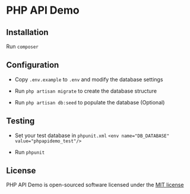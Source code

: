 # PHP API Demo

## Installation

Run `composer`

## Configuration

- Copy `.env.example` to `.env` and modify the database settings

- Run `php artisan migrate` to create the database structure

- Run `php artisan db:seed` to populate the database (Optional)

## Testing

- Set your test database in `phpunit.xml`
    `<env name="DB_DATABASE" value="phpapidemo_test"/>`

- Run `phpunit`

## License

PHP API Demo is open-sourced software licensed under the [MIT license](http://opensource.org/licenses/MIT)
